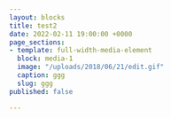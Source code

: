```yaml
---
layout: blocks
title: test2
date: 2022-02-11 19:00:00 +0000
page_sections:
- template: full-width-media-element
  block: media-1
  image: "/uploads/2018/06/21/edit.gif"
  caption: ggg
  slug: ggg
published: false

---
```

